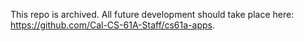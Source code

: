 This repo is archived. All future development should take place here: https://github.com/Cal-CS-61A-Staff/cs61a-apps.

